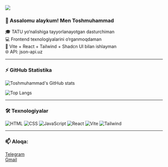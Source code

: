 <img src="https://capsule-render.vercel.app/api?type=waving&color=0:fc4a1a,100:f7b733&height=200&section=header&text=Toshmuhammad%20Rafiqov&fontSize=40&fontAlignY=35&desc=Frontend%20Developer&descAlignY=55&animation=fadeIn" />

### 👋 Assalomu alaykum! Men Toshmuhammad

🎓 TATU yo‘nalishiga tayyorlanayotgan dasturchiman  
💻 Frontend texnologiyalarini o‘rganmoqdaman  
🚀 Vite + React + Tailwind + Shadcn UI bilan ishlayman  
🌐 API: json-api.uz

---

### ⚡ GitHub Statistika

![Toshmuhammad's GitHub stats](https://github-readme-stats.vercel.app/api?username=toshmuhammad&show_icons=true&theme=radical)

![Top Langs](https://github-readme-stats.vercel.app/api/top-langs/?username=toshmuhammad&layout=compact&theme=radical)

---

### 🛠️ Texnologiyalar

![HTML](https://img.shields.io/badge/HTML-E34F26?style=flat&logo=html5&logoColor=white)
![CSS](https://img.shields.io/badge/CSS-1572B6?style=flat&logo=css3&logoColor=white)
![JavaScript](https://img.shields.io/badge/JS-F7DF1E?style=flat&logo=javascript&logoColor=black)
![React](https://img.shields.io/badge/React-61DAFB?style=flat&logo=react)
![Vite](https://img.shields.io/badge/Vite-646CFF?style=flat&logo=vite)
![Tailwind](https://img.shields.io/badge/Tailwind-38B2AC?style=flat&logo=tailwind-css)

---

### 📫 Aloqa:

[Telegram](https://t.me/username)  
[Gmail](mailto:email@gmail.com)
